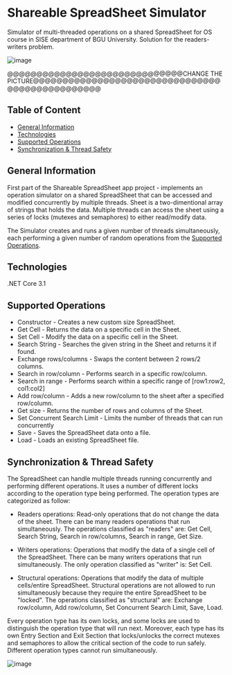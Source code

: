 # Shareable SpreadSheet Simulator

Simulator of multi-threaded operations on a shared SpreadSheet for OS course in SISE department of BGU University. Solution for the readers-writers problem.

![image](https://user-images.githubusercontent.com/66309521/129537715-4fa292e4-837c-4099-b622-ea584662f0c0.png)

@@@@@@@@@@@@@@@@@@@@@@@@@@@@@@CHANGE THE PICTURE@@@@@@@@@@@@@@@@@@@@@@@@@@@@@@@@@@@@@@@@@@@@@@@@


## Table of Content
* [General Information](#General-Information)
* [Technologies](#Technologies)
* [Supported Operations](#Supported-Operations)
* [Synchronization & Thread Safety](#Synchronization-&-Thread-Safety)

## General Information
First part of the Shareable SpreadSheet app project - implements an operation simulator on a shared SpreadSheet that can be accessed and modified concurrently by multiple threads.
Sheet is a two-dimentional array of strings that holds the data. Multiple threads can access the sheet using a series of locks (mutexes and semaphores) to either read/modify data.

The Simulator creates and runs a given number of threads simultaneously, each performing a given number of random operations from the [Supported Operations](#Supported-Operations).

## Technologies
.NET Core 3.1

## Supported Operations
- Constructor - Creates a new custom size SpreadSheet.
- Get Cell - Returns the data on a specific cell in the Sheet.
- Set Cell - Modify the data on a specific cell in the Sheet.
- Search String - Searches the given string in the Sheet and returns it if found.
- Exchange rows/columns - Swaps the content between 2 rows/2 columns.
- Search in row/column - Performs search in a specific row/column.
- Search in range - Performs search within a specific range of [row1:row2, col1:col2]
- Add row/column - Adds a new row/column to the sheet after a specified row/column.
- Get size - Returns the number of rows and columns of the Sheet.
- Set Concurrent Search Limit - Limits the number of threads that can run concurrently
- Save - Saves the SpreadSheet data onto a file.
- Load - Loads an existing SpreadSheet file.

## Synchronization & Thread Safety
The SpreadSheet can handle multiple threads running concurrently and performing different operations. It uses a number of different locks according to the operation type being performed. The operation types are categorized as follow:

- Readers operations: Read-only operations that do not change the data of the sheet. There can be many readers operations that run simultaneously. The operations classified as "readers" are: Get Cell, Search String, Search in row/columns, Search in range, Get Size.

- Writers operations: Operations that modify the data of a single cell of the SpreadSheet. There can be many writers operations that run simultaneously. The only operation classified as "writer" is: Set Cell.

- Structural operations: Operations that modify the data of multiple cells/entire SpreadSheet. Structural operations are not allowed to run simultaneously because they require the entire SpreadSheet to be "locked". The operations classified as "structural" are: Exchange row/column, Add row/column, Set Concurrent Search Limit, Save, Load.

Every operation type has its own locks, and some locks are used to distinguish the operation type that will run next. Moreover, each type has its own Entry Section and Exit Section that locks/unlocks the correct mutexes and semaphores to allow the critical section of the code to run safely. Different operation types cannot run simultaneously.

![image](https://user-images.githubusercontent.com/66309521/129554906-a0b81151-846d-4251-bbb3-750e17ec917f.png)

